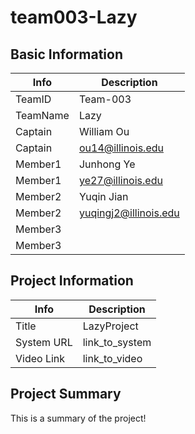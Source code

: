 # team003-Lazy

## Basic Information

|   Info      |        Description     |
| ----------- | ---------------------- |
| TeamID      |        Team-003        |
| TeamName    |          Lazy          |
| Captain     |        William Ou      |
| Captain     |    ou14@illinois.edu   |
| Member1     |        Junhong Ye      |
| Member1     |    ye27@illinois.edu   |
| Member2     |        Yuqin Jian      |
| Member2     | yuqingj2@illinois.edu  |
| Member3     |                        |
| Member3     |                        |

## Project Information

|   Info      |        Description     |
| ----------- | ---------------------- |
|  Title      |       LazyProject      |
| System URL  |      link_to_system    |
| Video Link  |      link_to_video     |

## Project Summary

This is a summary of the project!

